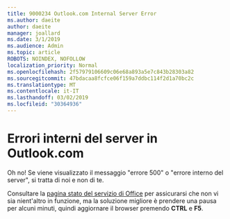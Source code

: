 ```yaml
---
title: 9000234 Outlook.com Internal Server Error
ms.author: daeite
author: daeite
manager: joallard
ms.date: 3/1/2019
ms.audience: Admin
ms.topic: article
ROBOTS: NOINDEX, NOFOLLOW
localization_priority: Normal
ms.openlocfilehash: 2f57979106609c06e68a893a5e7c843b28303a82
ms.sourcegitcommit: 47bdacaa8fcfce06f159a7ddbc114f2d1a70bc2c
ms.translationtype: MT
ms.contentlocale: it-IT
ms.lasthandoff: 03/02/2019
ms.locfileid: "30364936"
---
```

# <a name="internal-server-errors-in-outlookcom"></a>Errori interni del server in Outlook.com

Oh no! Se viene visualizzato il messaggio "errore 500" o "errore interno del server", si tratta di noi e non di te.

Consultare la [pagina stato del servizio di Office](https://portal.office.com/servicestatus) per assicurarsi che non vi sia nient'altro in funzione, ma la soluzione migliore è prendere una pausa per alcuni minuti, quindi aggiornare il browser premendo **CTRL** e **F5**.